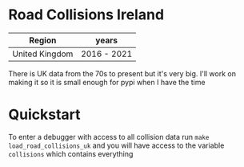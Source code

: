 Road Collisions Ireland
=======================

| Region           | years       |
| ---------------- | ----------- |
| United Kingdom   | 2016 - 2021   |

There is UK data from the 70s to present but it's very big. I'll work on making it so it is small enough for pypi when I have the time

# Quickstart

To enter a debugger with access to all collision data run `make load_road_collisions_uk` and you will have access to the variable `collisions` which contains everything
